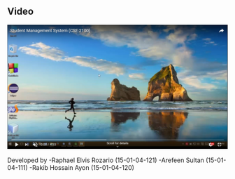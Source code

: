 ## Video

[![IMAGE ALT TEXT HERE](Studentmanagement.jpg)](http://www.youtube.com/watch?v=dOl8XqCnOyo)


Developed by
-Raphael Elvis Rozario (15-01-04-121)
-Arefeen Sultan (15-01-04-111)
-Rakib Hossain Ayon (15-01-04-120)
